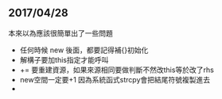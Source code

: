 ## 2017/04/28
本來以為應該很簡單出了一些問題

- 任何時候 new 後面，都要記得補{}初始化
- 解構子要加this指定才能呼叫
- += 要重建資源，如果來源相同要做判斷不然改this等於改了rhs
- new空間一定要+1 因為系統函式strcpy會把結尾符號複製進去
- 